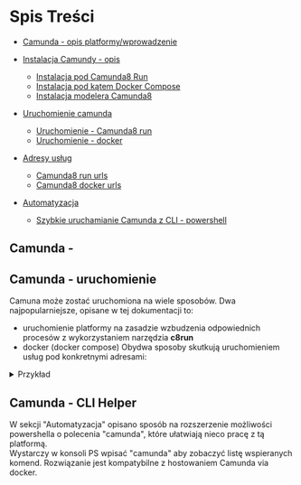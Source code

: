 # Spis Treści

- [Camunda - opis platformy/wprowadzenie](Content/Camunda_info.md)
- [Instalacja Camundy - opis](#Camunda-instalacja)
    - [Instalacja pod Camunda8 Run](Content/Camunda_install_camunda_run.md)
    - [Instalacja pod kątem Docker Compose](Content/Camunda_install_docker.md)
    - [Instalacja modelera Camunda8](Content/Camunda_modeller_install.md)
- [Uruchomienie camunda](#camunda---uruchomienie)
    - [Uruchomienie - Camunda8 run](Content/Camunda_run.md)
    - [Uruchomienie - docker](Content/Camunda_docker_run.md)
- [Adresy usług]()
    - [Camunda8 run urls](Content/Camunda_run_urls.md)
    - [Camunda8 docker urls](Content/Camunda_docker_urls.md)

- [Automatyzacja](#camunda---cli-helper)
    - [Szybkie uruchamianie Camunda z CLI - powershell](Content/Camunda_docker_powershell_done_quick.md)

## Camunda - 

## Camunda - uruchomienie

Camuna może zostać uruchomiona na wiele sposobów. Dwa najpopularniejsze, opisane w tej dokumentacji to:
* uruchomienie platformy na zasadzie wzbudzenia odpowiednich procesów z wykorzystaniem narzędzia __c8run__ 
* docker (docker compose)
Obydwa sposoby skutkują uruchomieniem usług pod konkretnymi adresami:
<details>
  <summary>Przykład</summary>
  <img src="camunda_web.png" alt="(Przykład)">
</details>

## Camunda - CLI Helper

W sekcji "Automatyzacja" opisano sposób na rozszerzenie możliwości powershella o polecenia "camunda", które ułatwiają nieco pracę z tą platformą.  
Wystarczy w konsoli PS wpisać "camunda" aby zobaczyć listę wspieranych komend. Rozwiązanie jest kompatybilne z hostowaniem Camunda via docker.
